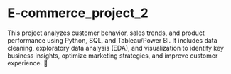 # E-commerce_project_2
This project analyzes customer behavior, sales trends, and product performance using Python, SQL, and Tableau/Power BI. It includes data cleaning, exploratory data analysis (EDA), and visualization to identify key business insights, optimize marketing strategies, and improve customer experience. 🚀
